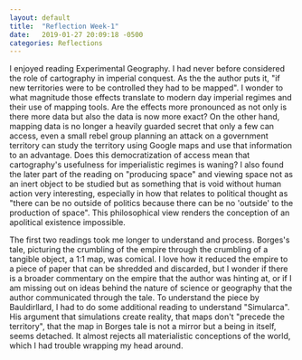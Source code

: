 ```yaml
---
layout: default
title:  "Reflection Week-1"
date:   2019-01-27 20:09:18 -0500
categories: Reflections
---
```




I enjoyed reading Experimental Geography. I had never before considered the role of cartography in imperial conquest. As the the author puts it, "if new territories were to be controlled they had to be mapped". I wonder to what magnitude those effects translate to modern day imperial regimes and their use of mapping tools. Are the effects more pronounced as not only is there more data but also the data is now more exact? On the other hand, mapping data is no longer a heavily guarded secret that only a few can access, even a small rebel group planning an attack on a government territory can study the territory using Google maps and use that information to an advantage. Does this democratization of access mean that cartography's usefulness for imperialistic regimes is waning? I also found the later part of the reading on "producing space" and viewing space not as an inert object to be studied but as something that is void without human action very interesting, especially in how that relates to political thought as "there can be no outside of politics because there can be no 'outside' to the production of space". This philosophical view renders the conception of an apolitical existence impossible. 

The first two readings took me longer to understand and process. Borges's tale, picturing the crumbling of the empire through the crumbling of a tangible object, a 1:1  map, was comical.  I love how it reduced the empire to a piece of paper that can be shredded and discarded, but I wonder if there is a broader commentary on the empire that the author was hinting at, or if I am missing out on ideas behind the nature of science or geography that the author communicated through the tale. To understand the piece by Bauldirllard, I had to do some additional reading to understand "Simularca". His argument that simulations create reality, that maps don't "precede the territory", that the map in Borges tale is not a mirror but a being in itself, seems detached. It almost rejects all materialistic conceptions of the world, which I had trouble wrapping my head around. 